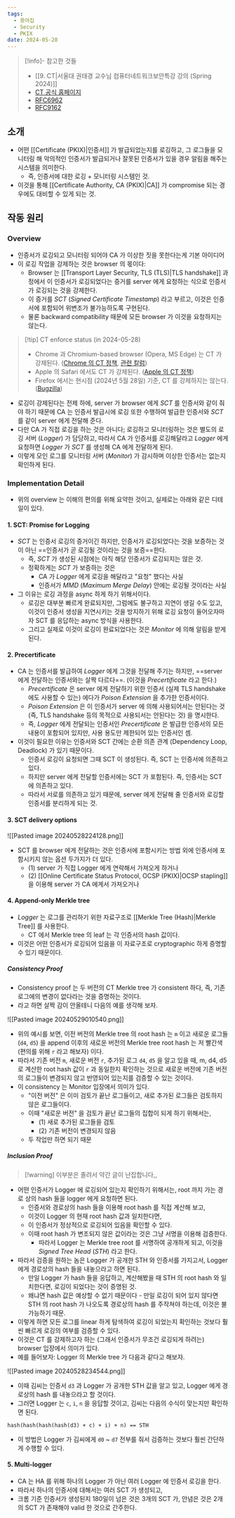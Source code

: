 ```yaml
---
tags:
  - 용어집
  - Security
  - PKIX
date: 2024-05-28
---
```

> [!info]- 참고한 것들
> - [[9. CT|서울대 권태경 교수님 컴퓨터네트워크보안특강 강의 (Spring 2024)]]
> - [CT 공식 홈페이지](https://certificate.transparency.dev/howctworks/)
> - [RFC6962](https://datatracker.ietf.org/doc/html/rfc6962)
> - [RFC9162](https://datatracker.ietf.org/doc/html/rfc9162)

## 소개

- 어떤 [[Certificate (PKIX)|인증서]] 가 발급되었는지를 로깅하고, 그 로그들을 모니터링 해 악의적인 인증서가 발급되거나 잘못된 인증서가 있을 경우 알림을 해주는 시스템을 의미한다.
	- 즉, 인증서에 대한 로깅 + 모니터링 시스템인 것.
- 이것을 통해 [[Certificate Authority, CA (PKIX)|CA]] 가 compromise 되는 경우에도 대비할 수 있게 되는 것.

## 작동 원리

### Overview

- 인증서가 로깅되고 모니터링 되어야 CA 가 이상한 짓을 못한다는게 기본 아이디어
- 이 로깅 작업을 강제하는 것은 browser 의 몫이다:
	- Browser 는 [[Transport Layer Security, TLS (TLS)|TLS handshake]] 과정에서 이 인증서가 로깅되었다는 증거를 server 에게 요청하는 식으로 인증서가 로깅되는 것을 강제한다.
	- 이 증거를 *SCT* (*Signed Certificate Timestamp*) 라고 부르고, 이것은 인증서에 포함되어 위변조가 불가능하도록 구현된다.
	- 물론 backward compatibility 때문에 모든 browser 가 이것을 요청하지는 않는다.

> [!tip] CT enforce status (in 2024-05-28)
> - Chrome 과 Chromium-based browser (Opera, MS Edge) 는 CT 가 강제된다. ([Chrome 의 CT 정책](https://googlechrome.github.io/CertificateTransparency/ct_policy.html), [관련 칼럼](https://www.securityweek.com/chrome-browser-now-enforces-certificate-transparency/))
> - Apple 의 Safari 에서도 CT 가 강제된다. ([Apple 의 CT 정책](https://support.apple.com/en-gb/103214))
> - Firefox 에서는 현시점 (2024년 5월 28일) 기준, CT 를 강제하지는 않는다. ([Bugzilla](https://bugzilla.mozilla.org/show_bug.cgi?id=1281469))

- 로깅이 강제된다는 전제 하에, server 가 browser 에게 *SCT* 를 인증서와 같이 줘야 하기 때문에 CA 는 인증서 발급시에 로깅 또한 수행하여 발급한 인증서와 *SCT* 를 같이 server 에게 전달해 준다.
- 다만 CA 가 직접 로깅을 하는 것은 아니다; 로깅하고 모니터링하는 것은 별도의 로깅 서버 (*Logger*) 가 담당하고, 따라서 CA 가 인증서를 로깅해달라고 *Logger* 에게 요청하면 *Logger* 가 *SCT* 를 생성해 CA 에게 전달하게 된다.
- 이렇게 모인 로그를 모니터링 서버 (*Monitor*) 가 감시하며 이상한 인증서는 없는지 확인하게 된다.

### Implementation Detail

- 위의 overview 는 이해의 편의를 위해 요약한 것이고, 실제로는 아래와 같은 디테일이 있다.

#### 1. SCT: Promise for Logging

- *SCT* 는 인증서 로깅의 증거이긴 하지만, 인증서가 로깅되었다는 것을 보증하는 것이 아닌 ==인증서가 곧 로깅될 것이라는 것을 보증==한다.
	- 즉, *SCT* 가 생성된 시점에는 아직 해당 인증서가 로깅되지는 않은 것.
	- 정확하게는 *SCT* 가 보증하는 것은 
		- CA 가 *Logger* 에게 로깅을 해달라고 "요청" 했다는 사실
		- 인증서가 *MMD* (*Maximum Merge Delay*) 안에는 로깅될 것이라는 사실
- 그 이유는 로깅 과정을 async 하게 하기 위해서이다.
	- 로깅은 대부분 빠르게 완료되지만, 그럼에도 불구하고 지연이 생길 수도 있고, 이것이 인증서 생성을 지연시키는 것을 방지하기 위해 로깅 요청이 들어오자마자 SCT 를 응답하는 async 방식을 사용한다.
	- 그리고 실제로 이것이 로깅이 완료되었다는 것은 *Monitor* 에 의해 알림을 받게 된다.

#### 2. Precertificate

- CA 는 인증서를 발급하여 *Logger* 에게 그것을 전달해 주기는 하지만, ==server 에게 전달하는 인증서와는 살짝 다르다==. (이것을 *Precertificate* 라고 한다.)
	- *Precertificate* 은 server 에게 전달하기 위한 인증서 (실제 TLS handshake 에도 사용할 수 있는) 에다가 *Poison Extension* 을 추가한 인증서이다.
	- *Poison Extension* 은 이 인증서가 server 에 의해 사용되어서는 안된다는 것 (즉, TLS handshake 등의 목적으로 사용되서는 안된다는 것) 을 명시한다.
	- 즉, *Logger* 에게 전달되는 인증서인 *Precertificate* 은 발급한 인증서의 모든 내용이 포함되어 있지만, 사용 용도만 제한되어 있는 인증서인 셈.
- 이것이 필요한 이유는 인증서와 SCT 간에는 순환 의존 관계 (Dependency Loop, Deadlock) 가 있기 때문이다.
	- 인증서 로깅이 요청되면 그때 SCT 이 생성된다. 즉, SCT 는 인증서에 의존하고 있다.
	- 하지만 server 에게 전달할 인증서에는 SCT 가 포함된다. 즉, 인증서는 SCT 에 의존하고 있다.
	- 따라서 서로를 의존하고 있기 때문에, server 에게 전달해 줄 인증서와 로깅할 인증서를 분리하게 되는 것.

#### 3. SCT delivery options

![[Pasted image 20240528224128.png]]

- SCT 를 browser 에게 전달하는 것은 인증서에 포함시키는 방법 외에 인증서에 포함시키지 않는 옵션 두가지가 더 있다.
	- (1) server 가 직접 Logger 에게 연락해서 가져오게 하거나
	- (2) [[Online Certificate Status Protocol, OCSP (PKIX)|OCSP stapling]] 을 이용해 server 가 CA 에게서 가져오거나

#### 4. Append-only Merkle tree

- *Logger* 는 로그를 관리하기 위한 자료구조로 [[Merkle Tree (Hash)|Merkle Tree]] 를 사용한다.
	- CT 에서 Merkle tree 의 leaf 는 각 인증서의 hash 값이다.
- 이것은 어떤 인증서가 로깅되어 있음을 이 자료구조로 cryptographic 하게 증명할 수 있기 때문이다.

##### Consistency Proof

- Consistency proof 는 두 버전의 CT Merkle tree 가 consistent 하다, 즉, 기존 로그에의 변경이 없다라는 것을 증명하는 것이다.
- 라고 하면 살짝 감이 안올테니 다음의 예를 생각해 보자.

![[Pasted image 20240529010540.png]]

- 위의 예시를 보면, 이전 버전의 Merkle tree 의 root hash 는 `m` 이고 새로운 로그들 (`d4`, `d5`) 을 append 이후의 새로운 버전의 Merkle tree root hash 는 저 빨간색 (편의를 위해 `r` 라고 해보자) 이다.
- 따라서 기존 버전 `m`, 새로운 버전 `r`, 추가된 로그 `d4`, `d5` 을 알고 있을 때, m, d4, d5 로 계산한 root hash 값이 `r` 과 동일한지 확인하는 것으로 새로운 버전에 기존 버전의 로그들이 변경되지 않고 반영되어 있는지를 검증할 수 있는 것이다.
- 이 consistency 는 Monitor 입장에서 의미가 있다.
	- "이전 버전" 은 이미 검토가 끝난 로그들이고, 새로 추가된 로그들은 검토하지 않은 로그들이다.
	- 이때 "새로운 버전" 을 검토가 끝난 로그들의 집합이 되게 하기 위해서는,
		- (1) 새로 추가된 로그들을 검토
		- (2) 기존 버전이 변경되지 않음
	- 두 작업만 하면 되기 때문

##### Inclusion Proof

> [!warning] 이부분은 졸려서 약간 글이 난잡합니다,,

- 어떤 인증서가 Logger 에 로깅되어 있는지 확인하기 위해서는, root 까지 가는 경로 상의 hash 들을 logger 에게 요청하면 된다.
	- 인증서와 경로상의 hash 들을 이용해 root hash 를 직접 계산해 보고,
	- 이것이 Logger 의 현재 root hash 값과 일치한다면,
	- 이 인증서가 정상적으로 로깅되어 있음을 확인할 수 있다.
	- 이때 root hash 가 변조되지 않은 값이라는 것은 그냥 서명을 이용해 검증한다.
		- 따라서 Logger 는 Merkle tree root 를 서명하여 공개하게 되고, 이것을 *Signed Tree Head* (*STH*) 라고 한다.
- 따라서 검증을 원하는 놈은 Logger 가 공개한 STH 와 인증서를 가지고서, Logger 에게 경로상의 hash 들을 내놓으라고 하면 된다.
	- 만일 Logger 가 hash 들을 응답하고, 계산해봤을 때 STH 의 root hash 와 일치한다면, 로깅이 되었다는 것이 증명된 것.
	- 왜냐면 hash 값은 예상할 수 없기 때문이다 - 만일 로깅이 되어 있지 않다면 STH 의 root hash 가 나오도록 경로상의 hash 를 주작쳐야 하는데, 이것은 불가능하기 때문.
- 이렇게 하면 모든 로그를 linear 하게 탐색하여 로깅이 되었는지 확인하는 것보다 훨씬 빠르게 로깅의 여부를 검증할 수 있다.
- 이것은 CT 를 강제하고자 하는 (그래서 인증서가 무조건 로깅되게 하려는) browser 입장에서 의미가 있다.
- 예를 들어보자: Logger 의 Merkle tree 가 다음과 같다고 해보자.

![[Pasted image 20240528234544.png]]

- 이때 김씨는 인증서 `d3` 과 Logger 가 공개한 STH 값을 알고 있고, Logger 에게 경로상의 hash 를 내놓으라고 할 것이다.
- 그러면 Logger 는 `c`, `i`, `n` 을 응답할 것이고, 김씨는 다음의 수식이 맞는지만 확인하면 된다.

```
hash(hash(hash(hash(d3) + c) + i) + n) == STH
```

- 이 방법은 Logger 가 김씨에게 `d0` ~ `d7` 전부를 줘서 검증하는 것보다 훨씬 간단하게 수행할 수 있다.

#### 5. Multi-logger

- CA 는 HA 를 위해 하나의 Logger 가 아닌 여러 Logger 에 인증서 로깅을 한다.
- 따라서 하나의 인증서에 대해서는 여러 SCT 가 생성되고,
- 크롬 기준 인증서가 생성된지 180일이 넘은 것은 3개의 SCT 가, 안념은 것은 2개의 SCT 가 존재해야 valid 한 것으로 간주한다.